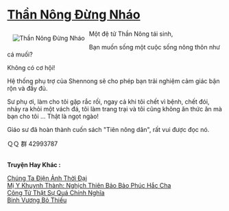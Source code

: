 <a href="https://truyentiki.com/than-nong-dung-nhao.31591/" title="Thần Nông Đừng Nháo"><h1>Thần Nông Đừng Nháo</h1></a><div style="display:table"><img align="right" style="float: left; padding: 10px;" src="https://truyentiki.com/a/img/str/src/31591.jpg" alt="Thần Nông Đừng Nháo">Một đệ tử Thần Nông tái sinh, <p></p> Bạn muốn sống một cuộc sống nông thôn như cá muối? <p></p> Không có cơ hội! <p></p> Hệ thống phụ trợ của Shennong sẽ cho phép bạn trải nghiệm cảm giác bận rộn và đầy đủ. <p></p> Sư phụ ơi, làm cho tôi gặp rắc rối, ngay cả khi tôi chết vì bệnh, chết đói, nhảy ra khỏi một vách đá, tôi làm trang trại và tôi cũng không ăn thức ăn mà bạn cho tôi ... Thật là ngọt ngào! <p></p> Giáo sư đã hoàn thành cuốn sách "Tiên nông dân", rất vui được đọc nó. <p></p> ＱＱ 群 42993787</div><p><br><b>Truyện Hay Khác :</b></p><a href="https://truyentiki.com/chung-ta-dien-anh-thoi-dai.31590/" alt="Chúng Ta Điện Ảnh Thời Đại">Chúng Ta Điện Ảnh Thời Đại</a><br/><a href="https://github.com/nownovels/topcv/tree/master/truyenhay/31711/README.md" alt="Mị Y Khuynh Thành: Nghịch Thiên Bảo Bảo Phúc Hắc Cha">Mị Y Khuynh Thành: Nghịch Thiên Bảo Bảo Phúc Hắc Cha</a><br/><a href="https://github.com/nownovels/top500/tree/master/truyenhay/33734/" alt="Công Tử Thật Sự Quá Chính Nghĩa">Công Tử Thật Sự Quá Chính Nghĩa</a><br/><a href="https://github.com/nownovels/top500/tree/master/truyenhay/33727/" alt="Binh Vương Bỏ Thiếu">Binh Vương Bỏ Thiếu</a><br/>